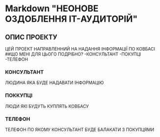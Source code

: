 # Markdown "НЕОНОВЕ ОЗДОБЛЕННЯ IT-АУДИТОРІЙ"

## ОПИС ПРОЕКТУ
ЦЕЙ ПРОЕКТ НАПРАВЛЕННИЙ НА НАДАННЯ ІНФОРМАЦІЇ ПО КОВБАСІ
##ЩО МЕНІ ДЛЯ ЦЬОГО ПОДРІБНО?
-КОНСУЛЬТАНТ
-ПОКУПЦІ
-ТЕЛЕФОН
### КОНСУЛЬТАНТ
ЛЮДИНА ЯКА БУДЕ НАДАВАТИ ІНФОРМАЦІЮ
### ПОККУПЦІ 
ЛЮДИ ЯКІ БУДУТЬ КУПЛЯТЬ КОВБАСУ
### ТЕЛЕФОН
ТЕЛЕФОН ПО ЯКОМУ КОНСУЛЬТАНТ БУДЕ БАЛАКАТИ З ПОКУПЦЯМИ
